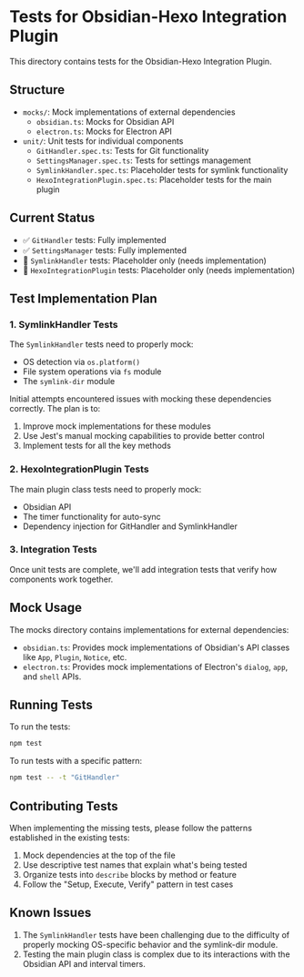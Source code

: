 # Tests for Obsidian-Hexo Integration Plugin

This directory contains tests for the Obsidian-Hexo Integration Plugin.

## Structure

- `mocks/`: Mock implementations of external dependencies
  - `obsidian.ts`: Mocks for Obsidian API
  - `electron.ts`: Mocks for Electron API
- `unit/`: Unit tests for individual components
  - `GitHandler.spec.ts`: Tests for Git functionality
  - `SettingsManager.spec.ts`: Tests for settings management
  - `SymlinkHandler.spec.ts`: Placeholder tests for symlink functionality
  - `HexoIntegrationPlugin.spec.ts`: Placeholder tests for the main plugin

## Current Status

- ✅ `GitHandler` tests: Fully implemented
- ✅ `SettingsManager` tests: Fully implemented
- 🚧 `SymlinkHandler` tests: Placeholder only (needs implementation)
- 🚧 `HexoIntegrationPlugin` tests: Placeholder only (needs implementation)

## Test Implementation Plan

### 1. SymlinkHandler Tests

The `SymlinkHandler` tests need to properly mock:
- OS detection via `os.platform()`
- File system operations via `fs` module
- The `symlink-dir` module

Initial attempts encountered issues with mocking these dependencies correctly. The plan is to:
1. Improve mock implementations for these modules
2. Use Jest's manual mocking capabilities to provide better control
3. Implement tests for all the key methods

### 2. HexoIntegrationPlugin Tests

The main plugin class tests need to properly mock:
- Obsidian API
- The timer functionality for auto-sync
- Dependency injection for GitHandler and SymlinkHandler

### 3. Integration Tests

Once unit tests are complete, we'll add integration tests that verify how components work together.

## Mock Usage

The mocks directory contains implementations for external dependencies:

- `obsidian.ts`: Provides mock implementations of Obsidian's API classes like `App`, `Plugin`, `Notice`, etc.
- `electron.ts`: Provides mock implementations of Electron's `dialog`, `app`, and `shell` APIs.

## Running Tests

To run the tests:

```bash
npm test
```

To run tests with a specific pattern:

```bash
npm test -- -t "GitHandler"
```

## Contributing Tests

When implementing the missing tests, please follow the patterns established in the existing tests:

1. Mock dependencies at the top of the file
2. Use descriptive test names that explain what's being tested
3. Organize tests into `describe` blocks by method or feature
4. Follow the "Setup, Execute, Verify" pattern in test cases

## Known Issues

1. The `SymlinkHandler` tests have been challenging due to the difficulty of properly mocking OS-specific behavior and the symlink-dir module.
2. Testing the main plugin class is complex due to its interactions with the Obsidian API and interval timers. 
